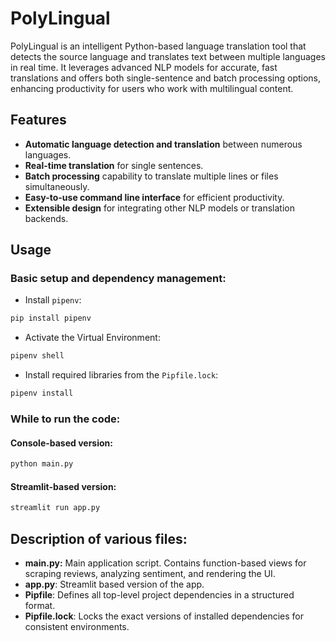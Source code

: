 # PolyLingual
PolyLingual is an intelligent Python-based language translation tool that detects the source language and translates text between multiple languages in real time. It leverages advanced NLP models for accurate, fast translations and offers both single-sentence and batch processing options, enhancing productivity for users who work with multilingual content.

## Features
- **Automatic language detection and translation** between numerous languages.
- **Real-time translation** for single sentences.
- **Batch processing** capability to translate multiple lines or files simultaneously.
- **Easy-to-use command line interface** for efficient productivity.
- **Extensible design** for integrating other NLP models or translation backends.

## Usage
### Basic setup and dependency management:
- Install `pipenv`:
```bash
pip install pipenv
```
- Activate the Virtual Environment:
```bash
pipenv shell
```
- Install required libraries from the `Pipfile.lock`:
```bash
pipenv install
```

### While to run the code:
#### Console-based version:
```bash
python main.py
```
#### Streamlit-based version:
```bash
streamlit run app.py
```

## Description of various files:
- **main.py:** Main application script. Contains function-based views for scraping reviews, analyzing sentiment, and rendering the UI.
- **app.py**: Streamlit based version of the app.
- **Pipfile**: Defines all top-level project dependencies in a structured format.
- **Pipfile.lock**: Locks the exact versions of installed dependencies for consistent environments.
